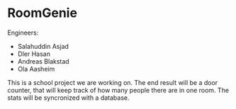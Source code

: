 RoomGenie
=========
Engineers:
- Salahuddin Asjad
- Dler Hasan
- Andreas Blakstad
- Ola Aasheim

This is a school project we are working on. The end result will be a door counter, that will keep track of how many people there are in one room. The stats will be syncronized with a database. 

